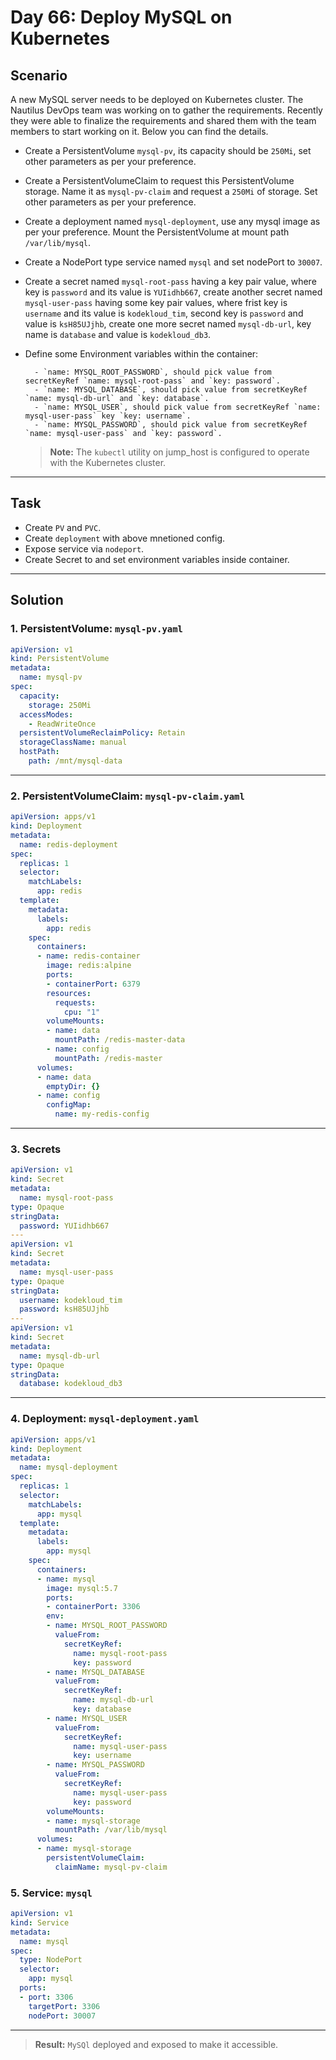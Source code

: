 # Day 66: Deploy MySQL on Kubernetes

## Scenario

A new MySQL server needs to be deployed on Kubernetes cluster. The Nautilus DevOps team was working on to gather the requirements. Recently they were able to finalize the requirements and shared them with the team members to start working on it. Below you can find the details.

- Create a PersistentVolume `mysql-pv`, its capacity should be `250Mi`, set other parameters as per your preference.
- Create a PersistentVolumeClaim to request this PersistentVolume storage. Name it as `mysql-pv-claim` and request a `250Mi` of storage. Set other parameters as per your preference.
- Create a deployment named `mysql-deployment`, use any mysql image as per your preference. Mount the PersistentVolume at mount path `/var/lib/mysql`.
- Create a NodePort type service named `mysql` and set nodePort to `30007`.
- Create a secret named `mysql-root-pass` having a key pair value, where key is `password` and its value is `YUIidhb667`, create another secret named `mysql-user-pass` having some key pair values, where frist key is `username` and its value is `kodekloud_tim`, second key is `password` and value is `ksH85UJjhb`, create one more secret named `mysql-db-url`, key name is `database` and value is `kodekloud_db3`.
- Define some Environment variables within the container:
    
        - `name: MYSQL_ROOT_PASSWORD`, should pick value from secretKeyRef `name: mysql-root-pass` and `key: password`.
        - `name: MYSQL_DATABASE`, should pick value from secretKeyRef `name: mysql-db-url` and `key: database`.
        - `name: MYSQL_USER`, should pick value from secretKeyRef `name: mysql-user-pass` key `key: username`.
        - `name: MYSQL_PASSWORD`, should pick value from secretKeyRef `name: mysql-user-pass` and `key: password`.
    



  > **Note:** The `kubectl` utility on jump_host is configured to operate with the Kubernetes cluster.

---

## Task

- Create `PV` and `PVC`.
- Create `deployment` with above mnetioned config.
- Expose service via `nodeport`.
- Create Secret to and set environment variables inside container.


---

## Solution

### 1. PersistentVolume: `mysql-pv.yaml`

```yaml
apiVersion: v1
kind: PersistentVolume
metadata:
  name: mysql-pv
spec:
  capacity:
    storage: 250Mi
  accessModes:
    - ReadWriteOnce
  persistentVolumeReclaimPolicy: Retain
  storageClassName: manual
  hostPath:
    path: /mnt/mysql-data


```
---


### 2. PersistentVolumeClaim: `mysql-pv-claim.yaml`
```yaml
apiVersion: apps/v1
kind: Deployment
metadata:
  name: redis-deployment
spec:
  replicas: 1
  selector:
    matchLabels:
      app: redis
  template:
    metadata:
      labels:
        app: redis
    spec:
      containers:
      - name: redis-container
        image: redis:alpine
        ports:
        - containerPort: 6379
        resources:
          requests:
            cpu: "1"
        volumeMounts:
        - name: data
          mountPath: /redis-master-data
        - name: config
          mountPath: /redis-master
      volumes:
      - name: data
        emptyDir: {}
      - name: config
        configMap:
          name: my-redis-config

```
---

### 3. Secrets
```yaml
apiVersion: v1
kind: Secret
metadata:
  name: mysql-root-pass
type: Opaque
stringData:
  password: YUIidhb667
---
apiVersion: v1
kind: Secret
metadata:
  name: mysql-user-pass
type: Opaque
stringData:
  username: kodekloud_tim
  password: ksH85UJjhb
---
apiVersion: v1
kind: Secret
metadata:
  name: mysql-db-url
type: Opaque
stringData:
  database: kodekloud_db3

```
---

### 4. Deployment: `mysql-deployment.yaml`
```yaml
apiVersion: apps/v1
kind: Deployment
metadata:
  name: mysql-deployment
spec:
  replicas: 1
  selector:
    matchLabels:
      app: mysql
  template:
    metadata:
      labels:
        app: mysql
    spec:
      containers:
      - name: mysql
        image: mysql:5.7
        ports:
        - containerPort: 3306
        env:
        - name: MYSQL_ROOT_PASSWORD
          valueFrom:
            secretKeyRef:
              name: mysql-root-pass
              key: password
        - name: MYSQL_DATABASE
          valueFrom:
            secretKeyRef:
              name: mysql-db-url
              key: database
        - name: MYSQL_USER
          valueFrom:
            secretKeyRef:
              name: mysql-user-pass
              key: username
        - name: MYSQL_PASSWORD
          valueFrom:
            secretKeyRef:
              name: mysql-user-pass
              key: password
        volumeMounts:
        - name: mysql-storage
          mountPath: /var/lib/mysql
      volumes:
      - name: mysql-storage
        persistentVolumeClaim:
          claimName: mysql-pv-claim
```

### 5. Service: `mysql`

```yaml
apiVersion: v1
kind: Service
metadata:
  name: mysql
spec:
  type: NodePort
  selector:
    app: mysql
  ports:
  - port: 3306
    targetPort: 3306
    nodePort: 30007

```
---

> **Result:** `MySQl` deployed and exposed to make it accessible.
